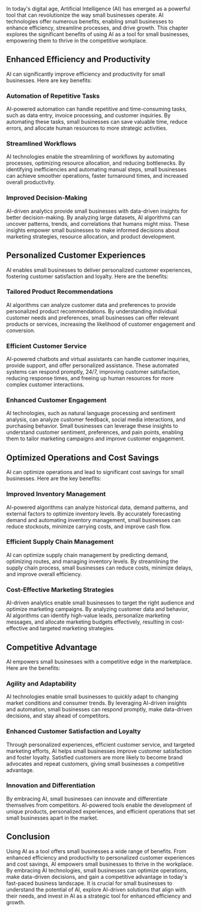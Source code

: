 
In today's digital age, Artificial Intelligence (AI) has emerged as a powerful tool that can revolutionize the way small businesses operate. AI technologies offer numerous benefits, enabling small businesses to enhance efficiency, streamline processes, and drive growth. This chapter explores the significant benefits of using AI as a tool for small businesses, empowering them to thrive in the competitive workplace.

## Enhanced Efficiency and Productivity

AI can significantly improve efficiency and productivity for small businesses. Here are key benefits:

### Automation of Repetitive Tasks

AI-powered automation can handle repetitive and time-consuming tasks, such as data entry, invoice processing, and customer inquiries. By automating these tasks, small businesses can save valuable time, reduce errors, and allocate human resources to more strategic activities.

### Streamlined Workflows

AI technologies enable the streamlining of workflows by automating processes, optimizing resource allocation, and reducing bottlenecks. By identifying inefficiencies and automating manual steps, small businesses can achieve smoother operations, faster turnaround times, and increased overall productivity.

### Improved Decision-Making

AI-driven analytics provide small businesses with data-driven insights for better decision-making. By analyzing large datasets, AI algorithms can uncover patterns, trends, and correlations that humans might miss. These insights empower small businesses to make informed decisions about marketing strategies, resource allocation, and product development.

## Personalized Customer Experiences

AI enables small businesses to deliver personalized customer experiences, fostering customer satisfaction and loyalty. Here are the benefits:

### Tailored Product Recommendations

AI algorithms can analyze customer data and preferences to provide personalized product recommendations. By understanding individual customer needs and preferences, small businesses can offer relevant products or services, increasing the likelihood of customer engagement and conversion.

### Efficient Customer Service

AI-powered chatbots and virtual assistants can handle customer inquiries, provide support, and offer personalized assistance. These automated systems can respond promptly, 24/7, improving customer satisfaction, reducing response times, and freeing up human resources for more complex customer interactions.

### Enhanced Customer Engagement

AI technologies, such as natural language processing and sentiment analysis, can analyze customer feedback, social media interactions, and purchasing behavior. Small businesses can leverage these insights to understand customer sentiment, preferences, and pain points, enabling them to tailor marketing campaigns and improve customer engagement.

## Optimized Operations and Cost Savings

AI can optimize operations and lead to significant cost savings for small businesses. Here are the key benefits:

### Improved Inventory Management

AI-powered algorithms can analyze historical data, demand patterns, and external factors to optimize inventory levels. By accurately forecasting demand and automating inventory management, small businesses can reduce stockouts, minimize carrying costs, and improve cash flow.

### Efficient Supply Chain Management

AI can optimize supply chain management by predicting demand, optimizing routes, and managing inventory levels. By streamlining the supply chain process, small businesses can reduce costs, minimize delays, and improve overall efficiency.

### Cost-Effective Marketing Strategies

AI-driven analytics enable small businesses to target the right audience and optimize marketing campaigns. By analyzing customer data and behavior, AI algorithms can identify high-value leads, personalize marketing messages, and allocate marketing budgets effectively, resulting in cost-effective and targeted marketing strategies.

## Competitive Advantage

AI empowers small businesses with a competitive edge in the marketplace. Here are the benefits:

### Agility and Adaptability

AI technologies enable small businesses to quickly adapt to changing market conditions and consumer trends. By leveraging AI-driven insights and automation, small businesses can respond promptly, make data-driven decisions, and stay ahead of competitors.

### Enhanced Customer Satisfaction and Loyalty

Through personalized experiences, efficient customer service, and targeted marketing efforts, AI helps small businesses improve customer satisfaction and foster loyalty. Satisfied customers are more likely to become brand advocates and repeat customers, giving small businesses a competitive advantage.

### Innovation and Differentiation

By embracing AI, small businesses can innovate and differentiate themselves from competitors. AI-powered tools enable the development of unique products, personalized experiences, and efficient operations that set small businesses apart in the market.

## Conclusion

Using AI as a tool offers small businesses a wide range of benefits. From enhanced efficiency and productivity to personalized customer experiences and cost savings, AI empowers small businesses to thrive in the workplace. By embracing AI technologies, small businesses can optimize operations, make data-driven decisions, and gain a competitive advantage in today's fast-paced business landscape. It is crucial for small businesses to understand the potential of AI, explore AI-driven solutions that align with their needs, and invest in AI as a strategic tool for enhanced efficiency and growth.
